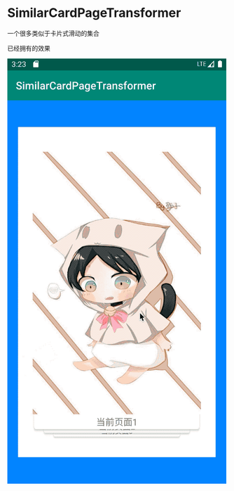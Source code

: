 # SimilarCardPageTransformer

一个很多类似于卡片式滑动的集合

已经拥有的效果

![image](https://github.com/MasterSumCloud/SimilarCardPageTransformer/blob/master/mdres/%E5%AE%9E%E7%8E%B0%E6%95%88%E6%9E%9Cvp.gif)
